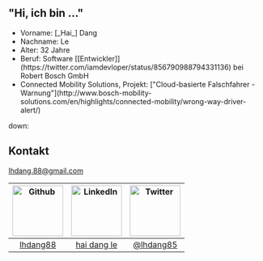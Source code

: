 ## "Hi, ich bin ..."

* <!-- .element: class="fragment" data-fragment-index="0" -->Vorname: [_Hai_] Dang
* <!-- .element: class="fragment" data-fragment-index="0" -->Nachname: Le
* <!-- .element: class="fragment" data-fragment-index="2" -->Alter: 32 Jahre
* <!-- .element: class="fragment" data-fragment-index="3" -->Beruf: Software [[Entwickler]](https://twitter.com/iamdevloper/status/856790988794331136) bei Robert Bosch GmbH
* <!-- .element: class="fragment" data-fragment-index="4" -->Connected Mobility Solutions, Projekt: ["Cloud-basierte Falschfahrer -Warnung"](http://www.bosch-mobility-solutions.com/en/highlights/connected-mobility/wrong-way-driver-alert/)

down:

## Kontakt

[lhdang.88@gmail.com](mailto:lhdang.88@gmail.com)


|<img src="media/octocat.png" alt="Github" width="100px" height="100px"/>|<img src="media/linkedin.png" alt="LinkedIn" width="100px" height="100px"/>|<img src="media/twitter.png" alt="Twitter" width="100px" height="100px" />|
|:----:|:----:|:----:|
|[lhdang88](https://github.com/Lhdang88)|[hai dang le](https://www.linkedin.com/in/hai-dang-le-8387aa12b/)|[@lhdang85](https://twitter.com/lhdang85)|
